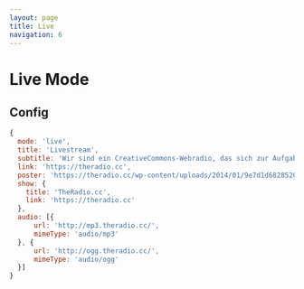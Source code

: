 ```yaml
---
layout: page
title: Live
navigation: 6
---
```


# Live Mode

<p id="example"></p>
<script src="{{ 'embed.js' | relative_url }}"></script>
<script>
    podlovePlayer('#example', {
      mode: 'live',
      title: 'Livestream',
      subtitle: 'Wir sind ein CreativeCommons-Webradio, das sich zur Aufgabe gemacht hat freie Musik zu verbreiten und die Hörer durch die vielen Beteiligungsmöglichkeiten direkt zu einem Teil unserer Sendungen zu machen.',
      link: 'https://theradio.cc',
      poster: 'https://theradio.cc/wp-content/uploads/2014/01/9e7d1d68285200b9d3c0-150x150.jpg',
      show: {
          title: 'TheRadio.cc',
          link: 'https://theradio.cc'
      },
      audio: [{
          url: 'http://mp3.theradio.cc/',
          mimeType: 'audio/mp3'
      }, {
          url: 'http://ogg.theradio.cc/',
          mimeType: 'audio/ogg'
      }]
    });
</script>

## Config

```javascript
{
  mode: 'live',
  title: 'Livestream',
  subtitle: 'Wir sind ein CreativeCommons-Webradio, das sich zur Aufgabe gemacht hat freie Musik zu verbreiten und die Hörer durch die vielen Beteiligungsmöglichkeiten direkt zu einem Teil unserer Sendungen zu machen.',
  link: 'https://theradio.cc',
  poster: 'https://theradio.cc/wp-content/uploads/2014/01/9e7d1d68285200b9d3c0-150x150.jpg',
  show: {
    title: 'TheRadio.cc',
    link: 'https://theradio.cc'
  },
  audio: [{
      url: 'http://mp3.theradio.cc/',
      mimeType: 'audio/mp3'
  }, {
      url: 'http://ogg.theradio.cc/',
      mimeType: 'audio/ogg'
  }]
}
```

